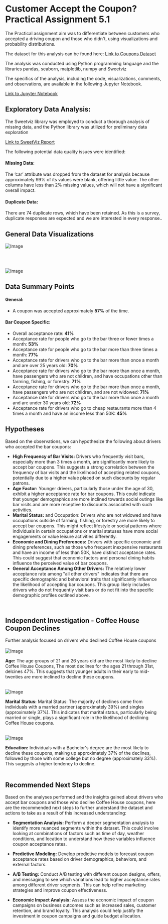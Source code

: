 # Customer Accept the Coupon? Practical Assignment 5.1


The Practical assignment aim was to differentiate between customers who accepted a driving coupon and those who didn't, using visualizations and probability distributions.

The dataset for this analysis can be found here: 
[Link to Coupons Dataset](/coupons.csv)


The analysis was conducted using Python programming language and the libraries pandas, seaborn, matplotlib, numpy and Sweetviz 

The specifics of the analysis, including the code, visualizations, comments, and observations, are available in the following Jupyter Notebook.

[Link to Jupyter Notebook](/AIMLPAA_51.jpynb)

## Exploratory Data Analysis:

The Sweetviz library was employed to conduct a thorough analysis of missing data, and the Python library was utilized for preliminary data exploration

[Link to SweetViz Report](/edareport.html)

The following potential data quality issues were identified:

#### Missing Data:
The ‘car’ attribute was dropped from the dataset for analysis because approximately 99% of its values were blank, offering little value. The other columns have less than 2% missing values, which will not have a significant overall impact.

#### Duplicate Data: 
There are 74 duplicate rows, which have been retained. As this is a survey, duplicate responses are expected and we are interested in every response..

## General Data Visualizations
![Image](/images/coupontypedistr.png)

<br>
<br>

![Image](/images/histtemp.png)


## Data Summary Points

#### General:
* A coupon was accepted approximately **57%** of the time.

#### Bar Coupon Specific:
*	Overall acceptance rate: **41%**
*	Acceptance rate for people who go to the bar three or fewer times a month: **53%**
*	Acceptance rate for people who go to the bar more than three times a month: **77%**
*	Acceptance rate for drivers who go to the bar more than once a month and are over 25 years old: **70%**
*	Acceptance rate for drivers who go to the bar more than once a month, have passengers who are not children, and have occupations other than farming, fishing, or forestry: **71%**
*	Acceptance rate for drivers who go to the bar more than once a month, have passengers who are not children, and are not widowed: **71%**
*	Acceptance rate for drivers who go to the bar more than once a month and are under 30 years old: **72%**
* Acceptance rate for drivers who go to cheap restaurants more than 4 times a month and have an income less than 50K: **45%**

## Hypotheses

 Based on the observations, we can hypothesize the following about drivers who accepted the bar coupons:

*	**High Frequency of Bar Visits:** Drivers who frequently visit bars, especially more than 3 times a month, are significantly more likely to accept bar coupons. This suggests a strong correlation between the frequency of bar visits and the likelihood of accepting related coupons, potentially due to a higher value placed on such discounts by regular patrons.
*	**Age Factor:** Younger drivers, particularly those under the age of 30, exhibit a higher acceptance rate for bar coupons. This could indicate that younger demographics are more inclined towards social outings like bar visits and are more receptive to discounts associated with such activities.
*	**Marital Status:** and Occupation: Drivers who are not widowed and have occupations outside of farming, fishing, or forestry are more likely to accept bar coupons. This might reflect lifestyle or social patterns where individuals in certain occupations or marital statuses have more social engagements or value leisure activities differently.
*	**Economic and Dining Preferences:** Drivers with specific economic and dining preferences, such as those who frequent inexpensive restaurants and have an income of less than 50K, have distinct acceptance rates. This could suggest that economic factors and personal dining habits influence the perceived value of bar coupons.
*	**General Acceptance Among Other Drivers:** The relatively lower acceptance rate among "all other drivers" indicates that there are specific demographic and behavioral traits that significantly influence the likelihood of accepting bar coupons. This group likely includes drivers who do not frequently visit bars or do not fit into the specific demographic profiles outlined above.

<br>

## Independent Investigation - Coffee House Coupon Declines

Further analysis focused on drivers who declined Coffee House coupons
<br>
<br>
![Image](/images/coffeehousedeclinebyage.png)

**Age:** The age groups of 21 and 26 years old are the most likely to decline Coffee House Coupons, The most declines for the ages 21 through 31st, delcines 47%. This suggests that younger adults in their early to mid-twenties are more inclined to decline these coupons.
<br>
<br>

![Image](/images/coffeehousedeclinebymaritalstatus.png)

**Marital Status:** Marital Status: The majority of declines come from individuals with a married partner (approximately 39%) and singles (approximately 37%). This indicates that marital status, particularly being married or single, plays a significant role in the likelihood of declining Coffee House coupons.
<br>
<br>

![Image](/images/coffeehousedeclinebyeducation.png)

**Education:** Individuals with a Bachelor's degree are the most likely to decline these coupons, making up approximately 37% of the declines, followed by those with some college but no degree (approximately 33%). This suggests a higher tendency to decline.
<BR>
<BR>
## Recommended Next Steps

Based on the analyses performed and the insights gained about drivers who accept bar coupons and those who decline Coffee House coupons, here are the recommended next steps to further understand the dataset and actions to take as a result of this increased understanding:

* **Segmentation Analysis:** Perform a deeper segmentation analysis to identify more nuanced segments within the dataset. This could involve looking at combinations of factors such as time of day, weather conditions, and location to understand how these variables influence coupon acceptance rates.

* **Predictive Modeling:** Develop predictive models to forecast coupon acceptance rates based on driver demographics, behaviors, and external factors.

* **A/B Testing:** Conduct A/B testing with different coupon designs, offers, and messaging to see which variations lead to higher acceptance rates among different driver segments. This can help refine marketing strategies and improve coupon effectiveness.

* **Economic Impact Analysis:** Assess the economic impact of coupon campaigns on business outcomes such as increased sales, customer retention, and brand loyalty. This analysis could help justify the investment in coupon campaigns and guide budget allocation.
